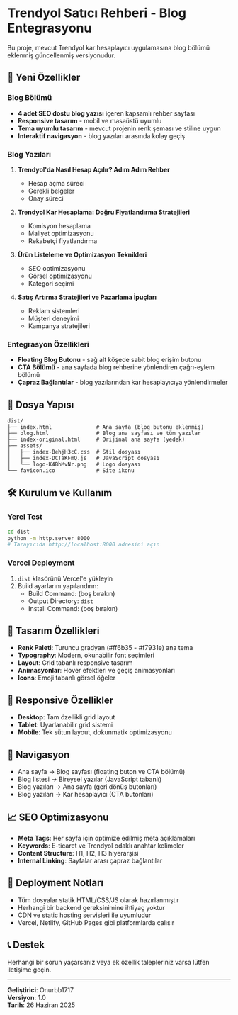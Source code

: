 # Trendyol Satıcı Rehberi - Blog Entegrasyonu

Bu proje, mevcut Trendyol kar hesaplayıcı uygulamasına blog bölümü eklenmiş güncellenmiş versiyonudur.

## 🚀 Yeni Özellikler

### Blog Bölümü
- **4 adet SEO dostu blog yazısı** içeren kapsamlı rehber sayfası
- **Responsive tasarım** - mobil ve masaüstü uyumlu
- **Tema uyumlu tasarım** - mevcut projenin renk şeması ve stiline uygun
- **Interaktif navigasyon** - blog yazıları arasında kolay geçiş

### Blog Yazıları
1. **Trendyol'da Nasıl Hesap Açılır? Adım Adım Rehber**
   - Hesap açma süreci
   - Gerekli belgeler
   - Onay süreci

2. **Trendyol Kar Hesaplama: Doğru Fiyatlandırma Stratejileri**
   - Komisyon hesaplama
   - Maliyet optimizasyonu
   - Rekabetçi fiyatlandırma

3. **Ürün Listeleme ve Optimizasyon Teknikleri**
   - SEO optimizasyonu
   - Görsel optimizasyonu
   - Kategori seçimi

4. **Satış Artırma Stratejileri ve Pazarlama İpuçları**
   - Reklam sistemleri
   - Müşteri deneyimi
   - Kampanya stratejileri

### Entegrasyon Özellikleri
- **Floating Blog Butonu** - sağ alt köşede sabit blog erişim butonu
- **CTA Bölümü** - ana sayfada blog rehberine yönlendiren çağrı-eylem bölümü
- **Çapraz Bağlantılar** - blog yazılarından kar hesaplayıcıya yönlendirmeler

## 📁 Dosya Yapısı

```
dist/
├── index.html              # Ana sayfa (blog butonu eklenmiş)
├── blog.html               # Blog ana sayfası ve tüm yazılar
├── index-original.html     # Orijinal ana sayfa (yedek)
├── assets/
│   ├── index-BehjH3cC.css  # Stil dosyası
│   ├── index-DCTaKFmQ.js   # JavaScript dosyası
│   └── logo-K4BhMvNr.png   # Logo dosyası
└── favicon.ico             # Site ikonu
```

## 🛠️ Kurulum ve Kullanım

### Yerel Test
```bash
cd dist
python -m http.server 8000
# Tarayıcıda http://localhost:8000 adresini açın
```

### Vercel Deployment
1. `dist` klasörünü Vercel'e yükleyin
2. Build ayarlarını yapılandırın:
   - Build Command: (boş bırakın)
   - Output Directory: `dist`
   - Install Command: (boş bırakın)

## 🎨 Tasarım Özellikleri

- **Renk Paleti**: Turuncu gradyan (#ff6b35 - #f7931e) ana tema
- **Typography**: Modern, okunabilir font seçimleri
- **Layout**: Grid tabanlı responsive tasarım
- **Animasyonlar**: Hover efektleri ve geçiş animasyonları
- **Icons**: Emoji tabanlı görsel öğeler

## 📱 Responsive Özellikler

- **Desktop**: Tam özellikli grid layout
- **Tablet**: Uyarlanabilir grid sistemi
- **Mobile**: Tek sütun layout, dokunmatik optimizasyonu

## 🔗 Navigasyon

- Ana sayfa → Blog sayfası (floating buton ve CTA bölümü)
- Blog listesi → Bireysel yazılar (JavaScript tabanlı)
- Blog yazıları → Ana sayfa (geri dönüş butonları)
- Blog yazıları → Kar hesaplayıcı (CTA butonları)

## 📈 SEO Optimizasyonu

- **Meta Tags**: Her sayfa için optimize edilmiş meta açıklamaları
- **Keywords**: E-ticaret ve Trendyol odaklı anahtar kelimeler
- **Content Structure**: H1, H2, H3 hiyerarşisi
- **Internal Linking**: Sayfalar arası çapraz bağlantılar

## 🚀 Deployment Notları

- Tüm dosyalar statik HTML/CSS/JS olarak hazırlanmıştır
- Herhangi bir backend gereksinimine ihtiyaç yoktur
- CDN ve static hosting servisleri ile uyumludur
- Vercel, Netlify, GitHub Pages gibi platformlarda çalışır

## 📞 Destek

Herhangi bir sorun yaşarsanız veya ek özellik talepleriniz varsa lütfen iletişime geçin.

---

**Geliştirici**: Onurbb1717  
**Versiyon**: 1.0  
**Tarih**: 26 Haziran 2025

